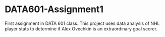 # DATA601-Assignment1
First assignment in DATA 601 class. 
This project uses data analysis of NHL player stats to determine if Alex Ovechkin is an extraordinary goal scorer. 
